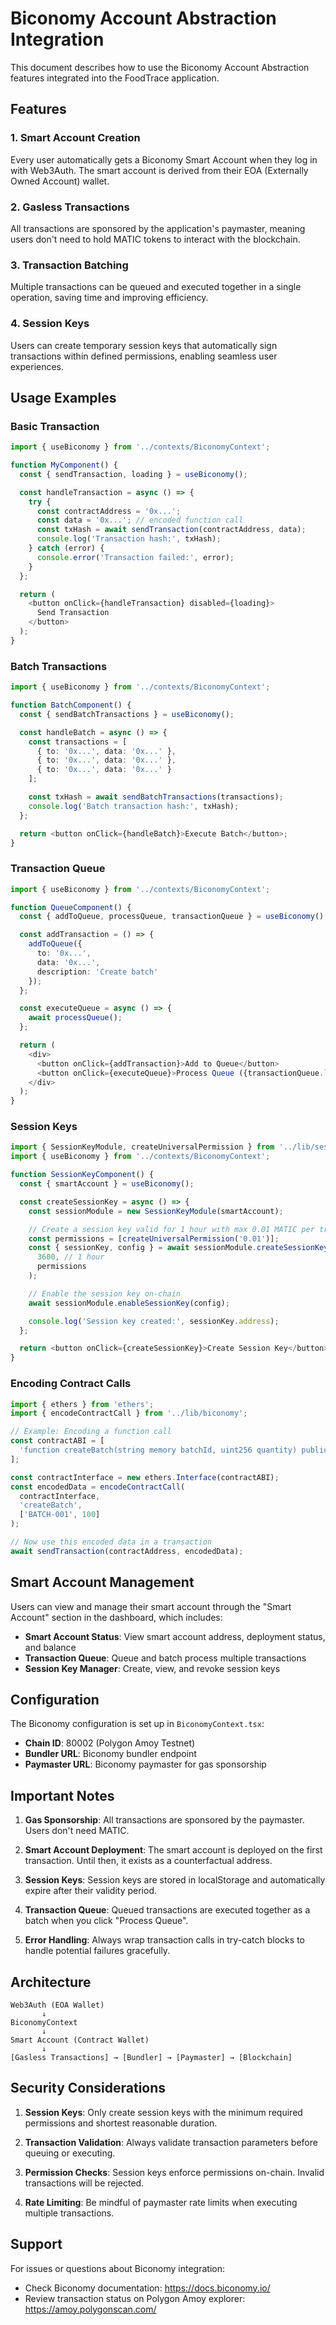 # Biconomy Account Abstraction Integration

This document describes how to use the Biconomy Account Abstraction features integrated into the FoodTrace application.

## Features

### 1. Smart Account Creation
Every user automatically gets a Biconomy Smart Account when they log in with Web3Auth. The smart account is derived from their EOA (Externally Owned Account) wallet.

### 2. Gasless Transactions
All transactions are sponsored by the application's paymaster, meaning users don't need to hold MATIC tokens to interact with the blockchain.

### 3. Transaction Batching
Multiple transactions can be queued and executed together in a single operation, saving time and improving efficiency.

### 4. Session Keys
Users can create temporary session keys that automatically sign transactions within defined permissions, enabling seamless user experiences.

## Usage Examples

### Basic Transaction

```typescript
import { useBiconomy } from '../contexts/BiconomyContext';

function MyComponent() {
  const { sendTransaction, loading } = useBiconomy();

  const handleTransaction = async () => {
    try {
      const contractAddress = '0x...';
      const data = '0x...'; // encoded function call
      const txHash = await sendTransaction(contractAddress, data);
      console.log('Transaction hash:', txHash);
    } catch (error) {
      console.error('Transaction failed:', error);
    }
  };

  return (
    <button onClick={handleTransaction} disabled={loading}>
      Send Transaction
    </button>
  );
}
```

### Batch Transactions

```typescript
import { useBiconomy } from '../contexts/BiconomyContext';

function BatchComponent() {
  const { sendBatchTransactions } = useBiconomy();

  const handleBatch = async () => {
    const transactions = [
      { to: '0x...', data: '0x...' },
      { to: '0x...', data: '0x...' },
      { to: '0x...', data: '0x...' }
    ];

    const txHash = await sendBatchTransactions(transactions);
    console.log('Batch transaction hash:', txHash);
  };

  return <button onClick={handleBatch}>Execute Batch</button>;
}
```

### Transaction Queue

```typescript
import { useBiconomy } from '../contexts/BiconomyContext';

function QueueComponent() {
  const { addToQueue, processQueue, transactionQueue } = useBiconomy();

  const addTransaction = () => {
    addToQueue({
      to: '0x...',
      data: '0x...',
      description: 'Create batch'
    });
  };

  const executeQueue = async () => {
    await processQueue();
  };

  return (
    <div>
      <button onClick={addTransaction}>Add to Queue</button>
      <button onClick={executeQueue}>Process Queue ({transactionQueue.length})</button>
    </div>
  );
}
```

### Session Keys

```typescript
import { SessionKeyModule, createUniversalPermission } from '../lib/sessionKey';
import { useBiconomy } from '../contexts/BiconomyContext';

function SessionKeyComponent() {
  const { smartAccount } = useBiconomy();

  const createSessionKey = async () => {
    const sessionModule = new SessionKeyModule(smartAccount);

    // Create a session key valid for 1 hour with max 0.01 MATIC per transaction
    const permissions = [createUniversalPermission('0.01')];
    const { sessionKey, config } = await sessionModule.createSessionKey(
      3600, // 1 hour
      permissions
    );

    // Enable the session key on-chain
    await sessionModule.enableSessionKey(config);

    console.log('Session key created:', sessionKey.address);
  };

  return <button onClick={createSessionKey}>Create Session Key</button>;
}
```

### Encoding Contract Calls

```typescript
import { ethers } from 'ethers';
import { encodeContractCall } from '../lib/biconomy';

// Example: Encoding a function call
const contractABI = [
  'function createBatch(string memory batchId, uint256 quantity) public'
];

const contractInterface = new ethers.Interface(contractABI);
const encodedData = encodeContractCall(
  contractInterface,
  'createBatch',
  ['BATCH-001', 100]
);

// Now use this encoded data in a transaction
await sendTransaction(contractAddress, encodedData);
```

## Smart Account Management

Users can view and manage their smart account through the "Smart Account" section in the dashboard, which includes:

- **Smart Account Status**: View smart account address, deployment status, and balance
- **Transaction Queue**: Queue and batch process multiple transactions
- **Session Key Manager**: Create, view, and revoke session keys

## Configuration

The Biconomy configuration is set up in `BiconomyContext.tsx`:

- **Chain ID**: 80002 (Polygon Amoy Testnet)
- **Bundler URL**: Biconomy bundler endpoint
- **Paymaster URL**: Biconomy paymaster for gas sponsorship

## Important Notes

1. **Gas Sponsorship**: All transactions are sponsored by the paymaster. Users don't need MATIC.

2. **Smart Account Deployment**: The smart account is deployed on the first transaction. Until then, it exists as a counterfactual address.

3. **Session Keys**: Session keys are stored in localStorage and automatically expire after their validity period.

4. **Transaction Queue**: Queued transactions are executed together as a batch when you click "Process Queue".

5. **Error Handling**: Always wrap transaction calls in try-catch blocks to handle potential failures gracefully.

## Architecture

```
Web3Auth (EOA Wallet)
       ↓
BiconomyContext
       ↓
Smart Account (Contract Wallet)
       ↓
[Gasless Transactions] → [Bundler] → [Paymaster] → [Blockchain]
```

## Security Considerations

1. **Session Keys**: Only create session keys with the minimum required permissions and shortest reasonable duration.

2. **Transaction Validation**: Always validate transaction parameters before queuing or executing.

3. **Permission Checks**: Session keys enforce permissions on-chain. Invalid transactions will be rejected.

4. **Rate Limiting**: Be mindful of paymaster rate limits when executing multiple transactions.

## Support

For issues or questions about Biconomy integration:
- Check Biconomy documentation: https://docs.biconomy.io/
- Review transaction status on Polygon Amoy explorer: https://amoy.polygonscan.com/
